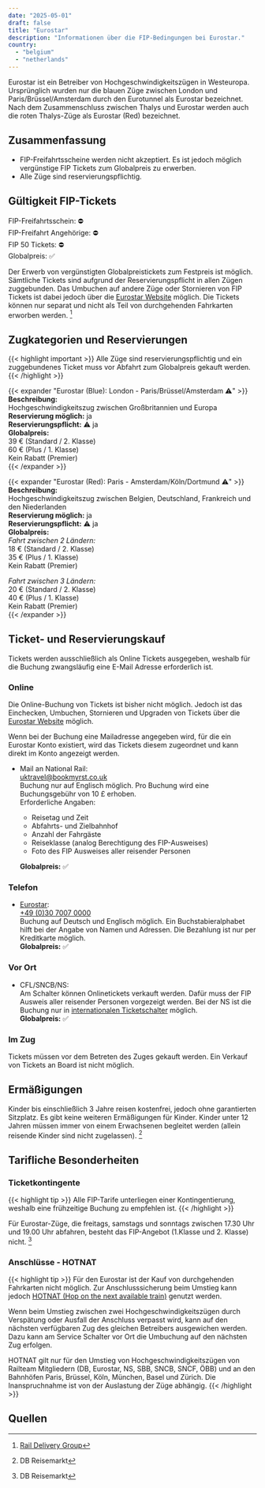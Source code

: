 ```yaml
---
date: "2025-05-01"
draft: false
title: "Eurostar"
description: "Informationen über die FIP-Bedingungen bei Eurostar."
country:
  - "belgium"
  - "netherlands"
---
```


Eurostar ist ein Betreiber von Hochgeschwindigkeitszügen in Westeuropa. Ursprünglich wurden nur die blauen Züge zwischen London und Paris/Brüssel/Amsterdam durch den Eurotunnel als Eurostar bezeichnet. Nach dem Zusammenschluss zwischen Thalys und Eurostar werden auch die roten Thalys-Züge als Eurostar (Red) bezeichnet.

## Zusammenfassung

- FIP-Freifahrtsscheine werden nicht akzeptiert. Es ist jedoch möglich vergünstige FIP Tickets zum Globalpreis zu erwerben.
- Alle Züge sind reservierungspflichtig.

## Gültigkeit FIP-Tickets

FIP-Freifahrtsschein: ⛔  
FIP-Freifahrt Angehörige: ⛔  
FIP 50 Tickets: ⛔  
Globalpreis: ✅

Der Erwerb von vergünstigten Globalpreistickets zum Festpreis ist möglich. Sämtliche Tickets sind aufgrund der Reservierungspflicht in allen Zügen zuggebunden. Das Umbuchen auf andere Züge oder Stornieren von FIP Tickets ist dabei jedoch über die [Eurostar Website](https://www.eurostar.com/) möglich. Die Tickets können nur separat und nicht als Teil von durchgehenden Fahrkarten erworben werden. [^1]

## Zugkategorien und Reservierungen


{{< highlight important >}}
Alle Züge sind reservierungspflichtig und ein zuggebundenes Ticket muss vor Abfahrt zum Globalpreis gekauft werden.  
{{< /highlight >}}

{{< expander "Eurostar (Blue): London - Paris/Brüssel/Amsterdam ⚠️" >}}
**Beschreibung:**  
Hochgeschwindigkeitszug zwischen Großbritannien und Europa  
**Reservierung möglich:** ja  
**Reservierungspflicht:** ⚠️ ja  
**Globalpreis:**  
39 € (Standard / 2. Klasse)  
60 € (Plus / 1. Klasse)  
Kein Rabatt (Premier)  
{{< /expander >}}

{{< expander "Eurostar (Red): Paris - Amsterdam/Köln/Dortmund ⚠️" >}}
**Beschreibung:**  
Hochgeschwindigkeitszug zwischen Belgien, Deutschland, Frankreich und den Niederlanden    
**Reservierung möglich:** ja  
**Reservierungspflicht:** ⚠️ ja  
**Globalpreis:**  
*Fahrt zwischen 2 Ländern:*  
18 € (Standard / 2. Klasse)  
35 € (Plus / 1. Klasse)  
Kein Rabatt (Premier)

*Fahrt zwischen 3 Ländern:*  
20 € (Standard / 2. Klasse)  
40 € (Plus / 1. Klasse)  
Kein Rabatt (Premier)  
{{< /expander >}}

## Ticket- und Reservierungskauf

Tickets werden ausschließlich als Online Tickets ausgegeben, weshalb für die Buchung zwangsläufig eine E-Mail Adresse erforderlich ist.  

### Online

Die Online-Buchung von Tickets ist bisher nicht möglich.
Jedoch ist das Einchecken, Umbuchen, Stornieren und Upgraden von Tickets über die [Eurostar Website](https://www.eurostar.com/) möglich.

Wenn bei der Buchung eine Mailadresse angegeben wird, für die ein Eurostar Konto existiert, wird das Tickets diesem zugeordnet und kann direkt im Konto angezeigt werden.

- Mail an National Rail:  
  [uktravel@bookmyrst.co.uk](mailto:uktravel@bookmyrst.co.uk)  
  Buchung nur auf Englisch möglich. Pro Buchung wird eine Buchungsgebühr von 10 £ erhoben.  
  Erforderliche Angaben:
  - Reisetag und Zeit
  - Abfahrts- und Zielbahnhof
  - Anzahl der Fahrgäste
  - Reiseklasse (analog Berechtigung des FIP-Ausweises)
  - Foto des FIP Ausweises aller reisender Personen  

  **Globalpreis:** ✅

### Telefon
- [Eurostar](https://www.eurostar.com/de-de/uns-kontaktieren/eurostar-kontaktinformationen):  
  [+49 (0)30 7007 0000](tel:+493070070000)  
  Buchung auf Deutsch und Englisch möglich. Ein Buchstabieralphabet hilft bei der Angabe von Namen und Adressen. Die Bezahlung ist nur per Kreditkarte möglich.  
  **Globalpreis:** ✅  

### Vor Ort

- CFL/SNCB/NS:  
  Am Schalter können Onlinetickets verkauft werden. Dafür muss der FIP Ausweis aller reisender Personen vorgezeigt werden. Bei der NS ist die Buchung nur in [internationalen Ticketschalter](https://www.nsinternational.com/en/tickets/opening-hours-ticket-and-service-shops) möglich.  
  **Globalpreis:** ✅  

### Im Zug

Tickets müssen vor dem Betreten des Zuges gekauft werden. Ein Verkauf von Tickets an Board ist nicht möglich.

## Ermäßigungen

Kinder bis einschließlich 3 Jahre reisen kostenfrei, jedoch ohne garantierten Sitzplatz. Es gibt keine weiteren Ermäßigungen für Kinder. Kinder unter 12 Jahren müssen immer von einem Erwachsenen begleitet werden (allein reisende Kinder sind nicht zugelassen). [^2]

## Tarifliche Besonderheiten

### Ticketkontingente

{{< highlight tip >}}
Alle FIP-Tarife unterliegen einer Kontingentierung, weshalb eine frühzeitige Buchung zu empfehlen ist.
{{< /highlight >}}

Für Eurostar-Züge, die freitags, samstags und sonntags zwischen 17.30 Uhr und 19.00 Uhr abfahren, besteht das FIP-Angebot (1.Klasse und 2. Klasse) nicht. [^2]

### Anschlüsse - HOTNAT

{{< highlight tip >}}
Für den Eurostar ist der Kauf von durchgehenden Fahrkarten nicht möglich. Zur Anschlusssicherung beim Umstieg kann jedoch [HOTNAT (Hop on the next available train)](https://www.railteam.eu/de/am-i-eligible-for-hotnat/) genutzt werden.

Wenn beim Umstieg zwischen zwei Hochgeschwindigkeitszügen durch Verspätung oder Ausfall der Anschluss verpasst wird, kann auf den nächsten verfügbaren Zug des gleichen Betreibers ausgewichen werden. Dazu kann am Service Schalter vor Ort die Umbuchung auf den nächsten Zug erfolgen.

HOTNAT gilt nur für den Umstieg von Hochgeschwindigkeitszügen von Railteam Mitgliedern (DB, Eurostar, NS, SBB, SNCB, SNCF, ÖBB) und an den Bahnhöfen Paris, Brüssel, Köln, München, Basel und Zürich. Die Inanspruchnahme ist von der Auslastung der Züge abhängig.
{{< /highlight >}}

## Quellen

[^1]: [Rail Delivery Group](https://www.raildeliverygroup.com/rst/europe-and-fip.html)
[^2]: DB Reisemarkt
